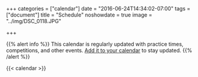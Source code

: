 +++
categories = ["calendar"]
date = "2016-06-24T14:34:02-07:00"
tags = ["document"]
title = "Schedule"
noshowdate = true
image = "../img/DSC_0118.JPG"

+++


{{% alert info %}}
This calendar is regularly updated with practice times, competitions, and other events. [Add it to your calendar](../add_calendar/) to stay updated.
{{% /alert %}}

{{< calendar >}}
